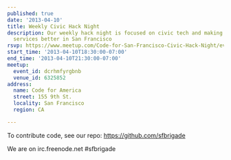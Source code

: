 ```yaml
---
published: true
date: '2013-04-10'
title: Weekly Civic Hack Night
description: Our weekly hack night is focused on civic tech and making government
  services better in San Francisco
rsvp: https://www.meetup.com/Code-for-San-Francisco-Civic-Hack-Night/events/111778762/
start_time: '2013-04-10T18:30:00-07:00'
end_time: '2013-04-10T21:30:00-07:00'
meetup:
  event_id: dcrhmfyrgbnb
  venue_id: 6325852
address:
  name: Code for America
  street: 155 9th St.
  locality: San Francisco
  region: CA

---
```

<!-- imported via scripts/generate-events-from-meetup -->
<p>To contribute code, see our repo: <a href="https://github.com/sfbrigade" class="linkified">https://github.com/sfbrigade</a></p> <p>We are on irc.freenode.net #sfbrigade</p> 

